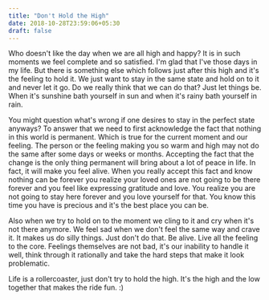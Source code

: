 ```yaml
---
title: "Don't Hold the High"
date: 2018-10-28T23:59:06+05:30
draft: false
---
```



Who doesn't like the day when we are all high and happy? It is in such moments we feel complete and so satisfied. I'm glad that I've those days in my life. But there is something else which follows just after this high and it's the feeling to hold it. We just want to stay in the same state and hold on to it and never let it go. Do we really think that we can do that? Just let things be. When it's sunshine bath yourself in sun and when it's rainy bath yourself in rain.

You might question what's wrong if one desires to stay in the perfect state anyways? To answer that we need to first acknowledge the fact that nothing in this world is permanent. Which is true for the current moment and our feeling. The person or the feeling making you so warm and high may not do the same after some days or weeks or months. Accepting the fact that the change is the only thing permanent will bring about a lot of peace in life. In fact, it will make you feel alive. When you really accept this fact and know nothing can be forever you realize your loved ones are not going to be there forever and you feel like expressing gratitude and love. You realize you are not going to stay here forever and you love yourself for that. You know this time you have is precious and it's the best place you can be.

Also when we try to hold on to the moment we cling to it and cry when it's not there anymore. We feel sad when we don't feel the same way and crave it. It makes us do silly things. Just don't do that. Be alive. Live all the feeling to the core. Feelings themselves are not bad, it's our inability to handle it well, think through it rationally and take the hard steps that make it look problematic.

Life is a rollercoaster, just don't try to hold the high. It's the high and the low together that makes the ride fun. :)